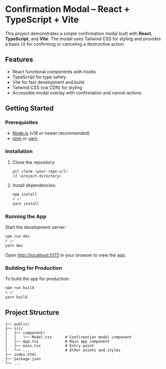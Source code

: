 # Confirmation Modal – React + TypeScript + Vite

This project demonstrates a simple confirmation modal built with **React**, **TypeScript**, and **Vite**. The modal uses Tailwind CSS for styling and provides a basic UI for confirming or canceling a destructive action.

## Features

- React functional components with hooks
- TypeScript for type safety
- Vite for fast development and build
- Tailwind CSS (via CDN) for styling
- Accessible modal overlay with confirmation and cancel actions

## Getting Started

### Prerequisites

- [Node.js](https://nodejs.org/) (v18 or newer recommended)
- [npm](https://www.npmjs.com/) or [yarn](https://yarnpkg.com/)

### Installation

1. Clone the repository:

   ```sh
   git clone <your-repo-url>
   cd <project-directory>
   ```

2. Install dependencies:

   ```sh
   npm install
   # or
   yarn install
   ```

### Running the App

Start the development server:

```sh
npm run dev
# or
yarn dev
```

Open [http://localhost:5173](http://localhost:5173) in your browser to view the app.

### Building for Production

To build the app for production:

```sh
npm run build
# or
yarn build
```

## Project Structure

```
├── public/
├── src/
│   ├── component/
│   │   └── Model.tsx      # Confirmation modal component
│   ├── App.tsx            # Main app component
│   ├── main.tsx           # Entry point
│   └── ...                # Other assets and styles
├── index.html
├── package.json
└── ...
```



